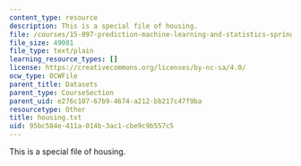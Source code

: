 ```yaml
---
content_type: resource
description: This is a special file of housing.
file: /courses/15-097-prediction-machine-learning-and-statistics-spring-2012/95bc584e411a014b3ac1cbe9c9b557c5_housing.txt
file_size: 49081
file_type: text/plain
learning_resource_types: []
license: https://creativecommons.org/licenses/by-nc-sa/4.0/
ocw_type: OCWFile
parent_title: Datasets
parent_type: CourseSection
parent_uid: e276c107-67b9-4674-a212-bb217c47f9ba
resourcetype: Other
title: housing.txt
uid: 95bc584e-411a-014b-3ac1-cbe9c9b557c5
---
```

This is a special file of housing.